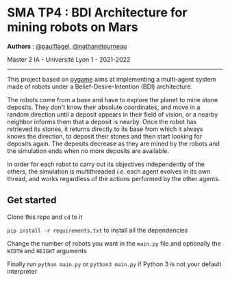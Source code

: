 # SMA TP4 : BDI Architecture for mining robots on Mars

**Authors** : [@paulflagel](https://github.com/paulflagel/), [@nathanetourneau](https://github.com/nathanetourneau)

Master 2 IA - Université Lyon 1 - 2021-2022

___

This project based on [pygame](https://www.pygame.org) aims at implementing a multi-agent system made of robots under a Belief-Desire-Intention (BDI) architecture.

The robots come from a base and have to explore the planet to mine stone deposits. They don't know their absolute coordinates, and move in a random direction until a deposit appears in their field of vision, or a nearby neighbor informs them that a deposit is nearby. Once the robot has retrieved its stones, it returns directly to its base from which it always knows the direction, to deposit their stones and then start looking for deposits again. The deposits decrease as they are mined by the robots and the simulation ends when no more deposits are available. 

In order for each robot to carry out its objectives independently of the others, the simulation is multithreaded _i.e._ each agent evolves in its own thread, and works regardless of the actions performed by the other agents.



## Get started

Clone this repo and `cd` to it

`pip install -r requirements.txt` to install all the dependencies

Change the number of robots you want in the `main.py` file and optionally the `WIDTH` and `HEIGHT` arguments

Finally run `python main.py` or `python3 main.py` if Python 3 is not your default interpreter
